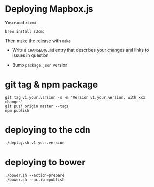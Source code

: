 # Deploying Mapbox.js

You need `s3cmd`

    brew install s3cmd

Then make the release with `make`

* Write a `CHANGELOG.md` entry that describes your changes and links to
  issues in question

* Bump `package.json` version

# git tag & npm package

    git tag v1.your.version -s -m "Version v1.your.version, with xxx changes"
    git push origin master --tags
    npm publish

# deploying to the cdn

    ./deploy.sh v1.your.version

# deploying to bower

    ./bower.sh --action=prepare
    ./bower.sh --action=publish
